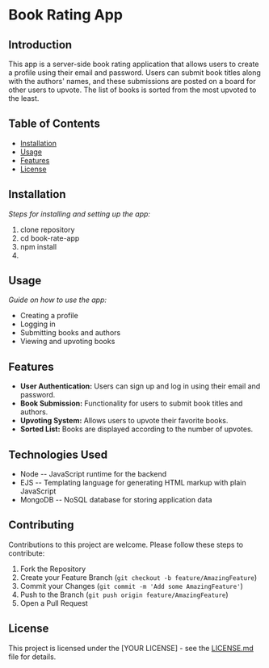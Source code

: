 # Book Rating App

## Introduction
This app is a server-side book rating application that allows users to create a profile using their email and password. Users can submit book titles along with the authors' names, and these submissions are posted on a board for other users to upvote. The list of books is sorted from the most upvoted to the least.

## Table of Contents
- [Installation](#installation)
- [Usage](#usage)
- [Features](#features)
- [License](#license)

## Installation
*Steps for installing and setting up the app:*
1. clone repository
2. cd book-rate-app
3. npm install
4. 

## Usage
*Guide on how to use the app:*
- Creating a profile
- Logging in
- Submitting books and authors
- Viewing and upvoting books

## Features
- **User Authentication:** Users can sign up and log in using their email and password.
- **Book Submission:** Functionality for users to submit book titles and authors.
- **Upvoting System:** Allows users to upvote their favorite books.
- **Sorted List:** Books are displayed according to the number of upvotes.

## Technologies Used
- Node -- JavaScript runtime for the backend
- EJS -- Templating language for generating HTML markup with plain JavaScript
- MongoDB -- NoSQL database for storing application data 

## Contributing
Contributions to this project are welcome. Please follow these steps to contribute:
1. Fork the Repository
2. Create your Feature Branch (`git checkout -b feature/AmazingFeature`)
3. Commit your Changes (`git commit -m 'Add some AmazingFeature'`)
4. Push to the Branch (`git push origin feature/AmazingFeature`)
5. Open a Pull Request

## License
This project is licensed under the [YOUR LICENSE] - see the [LICENSE.md](LICENSE.md) file for details.




